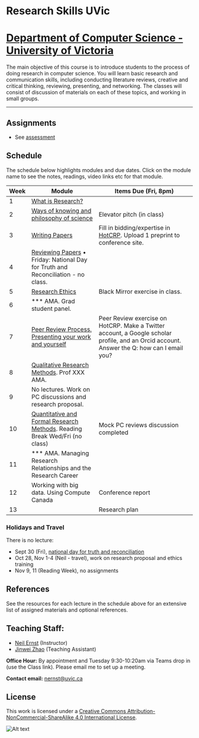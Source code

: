 # Research Skills UVic

# [Department of Computer Science - University of Victoria](http://www.csc.uvic.ca/)

The main objective of this course is to introduce students to the process of doing research in computer science. You will learn basic research and communication skills, including conducting literature reviews, creative and critical thinking, reviewing, presenting, and networking. The classes will consist of discussion of materials on each of these topics, and working in small groups.

---

## Assignments

* See [assessment](assessment.md)

## Schedule

The schedule below highlights modules and due dates. Click on the module name to see the notes, readings, video links etc for that module. 

|Week | Module | Items Due (Fri, 8pm) |
|---|---|--|
| 1 | [What is Research?](resources/elevator/what_is_research.md) | |
| 2 | [Ways of knowing and philosophy of science](resources/epistemology/epistemology.md) | Elevator pitch (in class) |
| 3 | [Writing Papers](resources/writing/writing.md) | Fill in bidding/expertise in [HotCRP](https://uvic-csc595.hotcrp.com). Upload 1 preprint to conference site. |
| 4 | [Reviewing Papers](resources/reviewing/M4%20Reading.md) • Friday: National Day for Truth and Reconciliation - no class. |  |
| 5 | [Research Ethics](resources/ethics/ethics_and_research.md) | Black Mirror exercise in class. |
|6 | *** AMA. Grad student panel. |  |
|7 | [Peer Review Process.](resources/peer/peer.md) [Presenting your work and yourself](resources/presenting/Presenting.md) | Peer Review exercise on HotCRP. Make a Twitter account, a Google scholar profile, and an Orcid account. Answer the Q: how can I email you? |
| 8 | [Qualitative Research Methods](resources/qual/qual-notes.md). Prof XXX AMA. |  |
| 9 | No lectures. Work on PC discussions and research proposal. | | 
| 10 | [Quantitative and Formal Research Methods](resources/qual/qual-notes.md). Reading Break Wed/Fri (no class) | Mock PC reviews discussion completed |
| 11 | *** AMA. Managing Research Relationships and the Research Career | |
| 12 |  Working with big data. Using Compute Canada | Conference report |
| 13 |  | Research plan |

### Holidays and Travel
There is no lecture:

* Sept 30 (Fri), [national day for truth and reconciliation](https://www2.gov.bc.ca/gov/content/governments/indigenous-people/national-day-for-truth-and-reconciliation)
* Oct 28, Nov 1-4 (Neil - travel), work on research proposal and ethics training
* Nov 9, 11 (Reading Week), no assignments

## References
See the resources for each lecture in the schedule above for an extensive list of assigned materials and optional references. 

## Teaching Staff:

- [Neil Ernst](https://www.neilernst.net/) (Instructor)
- [Jinwei Zhao](https://pan.uvic.ca/~clarkzjw/) (Teaching Assistant)

**Office Hour:** By appointment and Tuesday 9:30-10:20am via Teams drop in (use the Class link). 
Please email me to set up a meeting.

**Contact email:** [nernst@uvic.ca](mailto:nernst@uvic.ca)


## License

This work is licensed under a [Creative Commons Attribution-NonCommercial-ShareAlike 4.0 International License](http://creativecommons.org/licenses/by-nc-sa/4.0/).

![Alt text](https://i.creativecommons.org/l/by-nc-sa/4.0/88x31.png "Creative Commons Attribution-NonCommercial-ShareAlike 4.0 International License")
